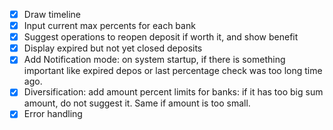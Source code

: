- [x] Draw timeline
- [x] Input current max percents for each bank
- [x] Suggest operations to reopen deposit if worth it, and show benefit
- [x] Display expired but not yet closed deposits
- [x] Add Notification mode: on system startup, if there is something important like expired depos or last percentage check was too long time ago.
- [x] Diversification: add amount percent limits for banks: if it has too big sum amount, do not suggest it. Same if amount is too small.
- [x] Error handling
